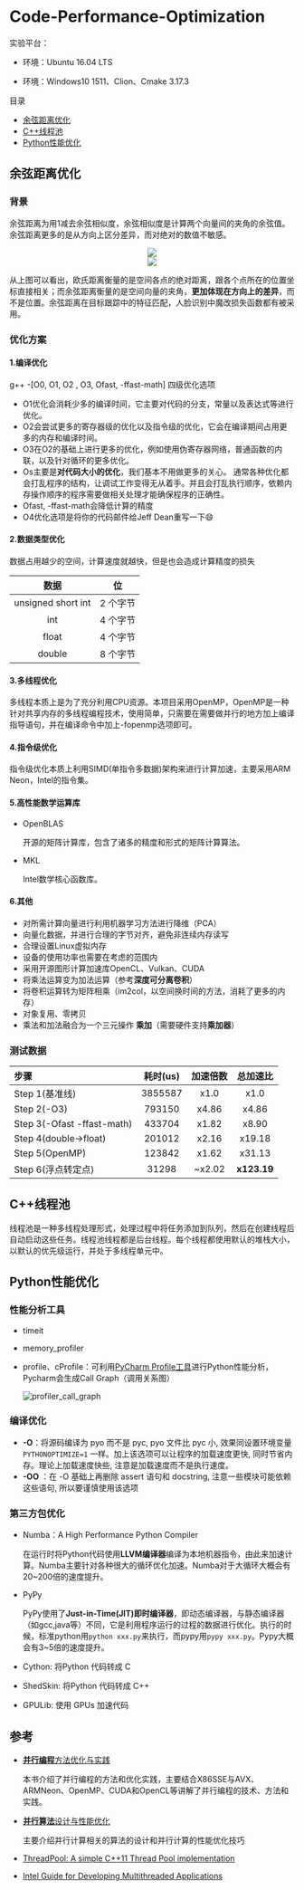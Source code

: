 # Code-Performance-Optimization

实验平台：

* 环境：Ubuntu 16.04 LTS

* 环境：Windows10 1511、Clion、Cmake 3.17.3


目录

- [余弦距离优化](#余弦距离优化)
- [C++线程池](#C++线程池)
- [Python性能优化](#Python性能优化)

## 余弦距离优化

### 背景

余弦距离为用1减去余弦相似度，余弦相似度是计算两个向量间的夹角的余弦值。余弦距离更多的是从方向上区分差异，而对绝对的数值不敏感。

<div align=center><img src ="image/image-20200815140237609.png"/></div>

<div align=center><img src ="image/28144620-472e8bf7a2a04e3f9d38dad02e2b00ee.jpg"/></div>

从上图可以看出，欧氏距离衡量的是空间各点的绝对距离，跟各个点所在的位置坐标直接相关；而余弦距离衡量的是空间向量的夹角，**更加体现在方向上的差异**，而不是位置。余弦距离在目标跟踪中的特征匹配，人脸识别中魔改损失函数都有被采用。

### 优化方案

#### 1.编译优化

g++ -[O0, O1, O2 , O3, Ofast, -ffast-math] 四级优化选项

- O1优化会消耗少多的编译时间，它主要对代码的分支，常量以及表达式等进行优化。 
- O2会尝试更多的寄存器级的优化以及指令级的优化，它会在编译期间占用更多的内存和编译时间。 
- O3在O2的基础上进行更多的优化，例如使用伪寄存器网络，普通函数的内联，以及针对循环的更多优化。 
- Os主要是**对代码大小的优化**，我们基本不用做更多的关心。 通常各种优化都会打乱程序的结构，让调试工作变得无从着手。并且会打乱执行顺序，依赖内存操作顺序的程序需要做相关处理才能确保程序的正确性。 
- Ofast, -ffast-math会降低计算的精度
- O4优化选项是将你的代码邮件给Jeff Dean重写一下:smile:

#### 2.数据类型优化

数据占用越少的空间，计算速度就越快，但是也会造成计算精度的损失

|        数据        |    位    |
| :----------------: | :------: |
| unsigned short int | 2 个字节 |
|        int         | 4 个字节 |
|       float        | 4 个字节 |
|       double       | 8 个字节 |

#### 3.多线程优化

多线程本质上是为了充分利用CPU资源。本项目采用OpenMP，OpenMP是一种针对共享内存的多线程编程技术，使用简单，只需要在需要做并行的地方加上编译指导语句，并在编译命令中加上-fopenmp选项即可。

#### 4.指令级优化

指令级优化本质上利用SIMD(单指令多数据)架构来进行计算加速，主要采用ARM Neon，Intel的指令集。

#### 5.高性能数学运算库

* OpenBLAS

  开源的矩阵计算库，包含了诸多的精度和形式的矩阵计算算法。

* MKL

  Intel数学核心函数库。

#### 6.其他

* 对所需计算向量进行利用机器学习方法进行降维（PCA）
* 向量化数据，并进行合理的字节对齐，避免非连续内存读写
* 合理设置Linux虚拟内存
* 设备的使用功率也需要在考虑的范围内
* 采用开源图形计算加速库OpenCL、Vulkan、CUDA
* 将乘法运算变为加法运算（参考**深度可分离卷积**）
* 将卷积运算转为矩阵相乘（im2col，以空间换时间的方法，消耗了更多的内存）
* 对象复用、零拷贝
* 乘法和加法融合为一个三元操作 **乘加**（需要硬件支持**乘加器**）

### 测试数据

| 步骤                       | 耗时(us) | 加速倍数 |  总加速比   |
| :------------------------- | :------: | :------: | :---------: |
| Step 1(基准线)             | 3855587  |   x1.0   |    x1.0     |
| Step 2(-O3)                |  793150  |  x4.86   |    x4.86    |
| Step 3(-Ofast -ffast-math) |  433704  |  x1.82   |    x8.90    |
| Step 4(double->float)      |  201012  |  x2.16   |   x19.18    |
| Step 5(OpenMP)             |  123842  |  x1.62   |   x31.13    |
| Step 6(浮点转定点)         |  31298   |  ~x2.02  | **x123.19** |

## C++线程池

线程池是一种多线程处理形式，处理过程中将任务添加到队列，然后在创建线程后自动启动这些任务。线程池线程都是后台线程。每个线程都使用默认的堆栈大小，以默认的优先级运行，并处于多线程单元中。

## Python性能优化

### 性能分析工具

- timeit

- memory_profiler

- profile、cProfile：可利用[PyCharm Profile工具](https://www.jetbrains.com/help/pycharm/profiler.html#review-snapshots)进行Python性能分析，Pycharm会生成Call Graph（调用关系图）

  ![profiler_call_graph](image/profiler_call_graph.png)

### 编译优化

- **-O**：将源码编译为 pyo 而不是 pyc, pyo 文件比 pyc 小, 效果同设置环境变量 `PYTHONOPTIMIZE=1` 一样。加上该选项可以让程序的加载速度更快, 同时节省内存。理论上加载速度快些, 注意是加载速度而不是执行速度。
- **-OO** ：在 -O 基础上再删除 assert 语句和 docstring, 注意一些模块可能依赖这些语句, 所以要谨慎使用该选项

### 第三方包优化

* Numba：A High Performance Python Compiler

  在运行时将Python代码使用**LLVM编译器**编译为本地机器指令，由此来加速计算。Numba主要针对各种很大的循环优化加速。Numba对于大循环大概会有20~200倍的速度提升。
  
* PyPy

  PyPy使用了**Just-in-Time(JIT)即时编译器**，即动态编译器，与静态编译器（如gcc,java等）不同，它是利用程序运行的过程的数据进行优化。执行的时候，标准python用`python xxx.py`来执行，而pypy用`pypy xxx.py`。Pypy大概会有3~5倍的速度提升。

* Cython: 将Python 代码转成 C

* ShedSkin: 将Python 代码转成 C++

* GPULib: 使用 GPUs 加速代码

## 参考

* [**并行编程**方法优化与实践](https://book.douban.com/subject/26600702/)

  本书介绍了并行编程的方法和优化实践，主要结合X86SSE与AVX、ARMNeon、OpenMP、CUDA和OpenCL等讲解了并行编程的技术、方法和实践。

* [**并行算法**设计与性能优化](https://book.douban.com/subject/26413096/)

  主要介绍并行计算相关的算法的设计和并行计算的性能优化技巧
  
* [ThreadPool: A simple C++11 Thread Pool implementation](https://github.com/progschj/ThreadPool)

* [Intel Guide for Developing Multithreaded Applications](https://software.intel.com/content/www/us/en/develop/articles/intel-guide-for-developing-multithreaded-applications.html)

